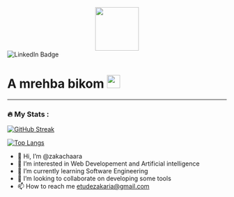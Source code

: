 <div id="header" align="center">
  <img src="https://media.giphy.com/media/RbDKaczqWovIugyJmW/giphy.gif" width="100"/>
</div>
<div id="badges">
  <img src="https://img.shields.io/badge/LinkedIn-blue?style=for-the-badge&logo=linkedin&logoColor=white" alt="LinkedIn Badge"/>
  
</div>
<img src="https://komarev.com/ghpvc/?username=zakachaara&style=flat-square&color=blue" alt=""/>
<h1>
  A mrehba bikom
  <img src="https://media.giphy.com/media/hvRJCLFzcasrR4ia7z/giphy.gif" width="30px"/>
</h1>

---

### :fire: My Stats :
[![GitHub Streak](http://github-readme-streak-stats.herokuapp.com?user=zakachaara&theme=dark&background=000000)](https://git.io/streak-stats)
<!-- <p><a href="https://giphy.com/gifs/looneytunesworldofmayhem-world-of-mayhem-looney-tunes-ltwom-RbDKaczqWovIugyJmW">via GIPHY</a> -->
</p>

[![Top Langs](https://github-readme-stats.vercel.app/api/top-langs/?username=zakachaara)](https://github.com/anuraghazra/github-readme-stats)


- 👋 Hi, I’m @zakachaara
- 👀 I’m interested in Web Developement and Artificial intelligence
- 🌱 I’m currently learning Software Engineering
- 💞️ I’m looking to collaborate on developing some tools 
- 📫 How to reach me etudezakaria@gmail.com


<!---
zakachaara/zakachaara is a ✨ special ✨ repository because its `README.md` appears on your GitHub profile.
You can click the Preview link to take a look at your changes.
--->

